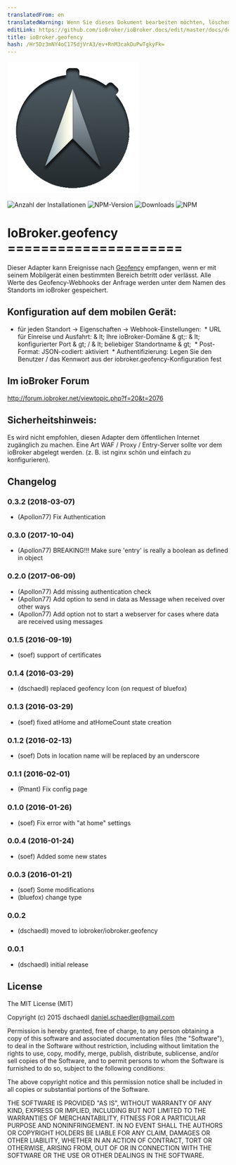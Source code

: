 ```yaml
---
translatedFrom: en
translatedWarning: Wenn Sie dieses Dokument bearbeiten möchten, löschen Sie bitte das Feld "translationsFrom". Andernfalls wird dieses Dokument automatisch erneut übersetzt
editLink: https://github.com/ioBroker/ioBroker.docs/edit/master/docs/de/adapterref/iobroker.geofency/README.md
title: ioBroker.geofency
hash: /Hr5Dz3mNY4oC17SdjVrA3/ev+RnM3cakDuPwTgkyFk=
---
```

![Logo](../../../en/adapterref/iobroker.geofency/admin/geofency.png)

![Anzahl der Installationen](http://iobroker.live/badges/geofency-stable.svg)
![NPM-Version](http://img.shields.io/npm/v/iobroker.geofency.svg)
![Downloads](https://img.shields.io/npm/dm/iobroker.geofency.svg)
![NPM](https://nodei.co/npm/iobroker.geofency.png?downloads=true)

# IoBroker.geofency =====================
Dieser Adapter kann Ereignisse nach [Geofency](http://www.geofency.com/) empfangen, wenn er mit seinem Mobilgerät einen bestimmten Bereich betritt oder verlässt.
Alle Werte des Geofency-Webhooks der Anfrage werden unter dem Namen des Standorts im ioBroker gespeichert.

## Konfiguration auf dem mobilen Gerät:
* für jeden Standort -> Eigenschaften -> Webhook-Einstellungen:
 * URL für Einreise und Ausfahrt: & lt; Ihre ioBroker-Domäne & gt;: & lt; konfigurierter Port & gt; / & lt; beliebiger Standortname & gt;
 * Post-Format: JSON-codiert: aktiviert
 * Authentifizierung: Legen Sie den Benutzer / das Kennwort aus der iobroker.geofency-Konfiguration fest

## Im ioBroker Forum
http://forum.iobroker.net/viewtopic.php?f=20&t=2076

## Sicherheitshinweis:
Es wird nicht empfohlen, diesen Adapter dem öffentlichen Internet zugänglich zu machen.
Eine Art WAF / Proxy / Entry-Server sollte vor dem ioBroker abgelegt werden. (z. B. ist nginx schön und einfach zu konfigurieren).

## Changelog
### 0.3.2 (2018-03-07)
* (Apollon77) Fix Authentication

### 0.3.0 (2017-10-04)
* (Apollon77) BREAKING!!! Make sure 'entry' is really a boolean as defined in object

### 0.2.0 (2017-06-09)
* (Apollon77) Add missing authentication check
* (Apollon77) Add option to send in data as Message when received over other ways
* (Apollon77) Add option not to start a webserver for cases where data are received using messages

### 0.1.5 (2016-09-19)
* (soef) support of certificates

### 0.1.4 (2016-03-29)
* (dschaedl) replaced geofency Icon (on request of bluefox)

### 0.1.3 (2016-03-29)
* (soef) fixed atHome and atHomeCount state creation

### 0.1.2 (2016-02-13)
* (soef) Dots in location name will be replaced by an underscore

### 0.1.1 (2016-02-01)
* (Pmant) Fix config page

### 0.1.0 (2016-01-26)
* (soef) Fix error with "at home" settings

### 0.0.4 (2016-01-24)
* (soef) Added some new states

### 0.0.3 (2016-01-21)
* (soef) Some modifications
* (bluefox) change type

### 0.0.2
* (dschaedl) moved to iobroker/iobroker.geofency

### 0.0.1
* (dschaedl) initial release

## License

The MIT License (MIT)

Copyright (c) 2015 dschaedl <daniel.schaedler@gmail.com>

Permission is hereby granted, free of charge, to any person obtaining a copy
of this software and associated documentation files (the "Software"), to deal
in the Software without restriction, including without limitation the rights
to use, copy, modify, merge, publish, distribute, sublicense, and/or sell
copies of the Software, and to permit persons to whom the Software is
furnished to do so, subject to the following conditions:

The above copyright notice and this permission notice shall be included in all
copies or substantial portions of the Software.

THE SOFTWARE IS PROVIDED "AS IS", WITHOUT WARRANTY OF ANY KIND, EXPRESS OR
IMPLIED, INCLUDING BUT NOT LIMITED TO THE WARRANTIES OF MERCHANTABILITY,
FITNESS FOR A PARTICULAR PURPOSE AND NONINFRINGEMENT. IN NO EVENT SHALL THE
AUTHORS OR COPYRIGHT HOLDERS BE LIABLE FOR ANY CLAIM, DAMAGES OR OTHER
LIABILITY, WHETHER IN AN ACTION OF CONTRACT, TORT OR OTHERWISE, ARISING FROM,
OUT OF OR IN CONNECTION WITH THE SOFTWARE OR THE USE OR OTHER DEALINGS IN THE
SOFTWARE.